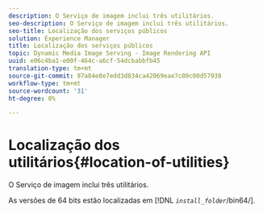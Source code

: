 ```yaml
---
description: O Serviço de imagem inclui três utilitários.
seo-description: O Serviço de imagem inclui três utilitários.
seo-title: Localização dos serviços públicos
solution: Experience Manager
title: Localização dos serviços públicos
topic: Dynamic Media Image Serving - Image Rendering API
uuid: e06c4ba1-e00f-464c-a6cf-54dcbabbfb45
translation-type: tm+mt
source-git-commit: 97a84e8e7edd3d834ca42069eae7c09c00d57938
workflow-type: tm+mt
source-wordcount: '31'
ht-degree: 0%

---
```



# Localização dos utilitários{#location-of-utilities}

O Serviço de imagem inclui três utilitários.

As versões de 64 bits estão localizadas em [!DNL *`install_folder`*/bin64/].
